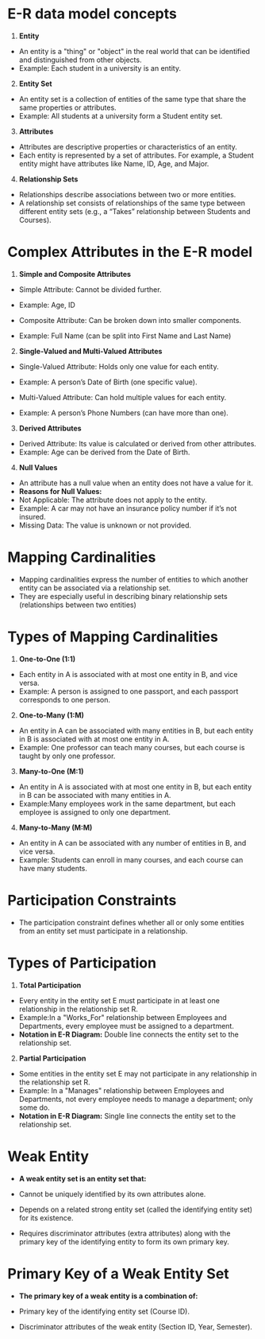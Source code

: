 # E-R data model concepts
1. **Entity**
- An entity is a "thing" or "object" in the real world that can be identified and distinguished from other objects.
- Example: Each student in a university is an entity.
2. **Entity Set**
- An entity set is a collection of entities of the same type that share the same properties or attributes.
- Example: All students at a university form a Student entity set.
3. **Attributes**
- Attributes are descriptive properties or characteristics of an entity.
- Each entity is represented by a set of attributes. For example, a Student entity might have attributes like Name, ID, Age, and Major.
4. **Relationship Sets**
- Relationships describe associations between two or more entities.
- A relationship set consists of relationships of the same type between different entity sets (e.g., a “Takes” relationship between Students and Courses).
# Complex Attributes in the E-R model
1. **Simple and Composite Attributes**
- Simple Attribute: Cannot be divided further.
- Example: Age, ID

- Composite Attribute: Can be broken down into smaller components.
- Example: Full Name (can be split into First Name and Last Name)

2. **Single-Valued and Multi-Valued Attributes**
- Single-Valued Attribute: Holds only one value for each entity.
- Example: A person’s Date of Birth (one specific value).

- Multi-Valued Attribute: Can hold multiple values for each entity.
- Example: A person’s Phone Numbers (can have more than one).

3. **Derived Attributes**
- Derived Attribute: Its value is calculated or derived from other attributes.
- Example: Age can be derived from the Date of Birth.

4. **Null Values**
- An attribute has a null value when an entity does not have a value for it.
- **Reasons for Null Values:**
- Not Applicable: The attribute does not apply to the entity.
- Example: A car may not have an insurance policy number if it’s not insured.
- Missing Data: The value is unknown or not provided.

# Mapping Cardinalities
- Mapping cardinalities express the number of entities to which another entity can be associated via a relationship set.
- They are especially useful in describing binary relationship sets (relationships between two entities)
# Types of Mapping Cardinalities
1. **One-to-One (1:1)**
- Each entity in A is associated with at most one entity in B, and vice versa.
- Example: A person is assigned to one passport, and each passport corresponds to one person.
  
2. **One-to-Many (1:M)**
- An entity in A can be associated with many entities in B, but each entity in B is associated with at most one entity in A.
- Example: One professor can teach many courses, but each course is taught by only one professor.
  
3. **Many-to-One (M:1)**
- An entity in A is associated with at most one entity in B, but each entity in B can be associated with many entities in A.
- Example:Many employees work in the same department, but each employee is assigned to only one department.
4. **Many-to-Many (M:M)**
- An entity in A can be associated with any number of entities in B, and vice versa.
- Example: Students can enroll in many courses, and each course can have many students.

# Participation Constraints 
- The participation constraint defines whether all or only some entities from an entity set must participate in a relationship.

# Types of Participation
1. **Total Participation**
- Every entity in the entity set E must participate in at least one relationship in the relationship set R.
- Example:In a "Works_For" relationship between Employees and Departments, every employee must be assigned to a department.
- **Notation in E-R Diagram:** Double line connects the entity set to the relationship set.

2. **Partial Participation**
- Some entities in the entity set E may not participate in any relationship in the relationship set R.
- Example: In a "Manages" relationship between Employees and Departments, not every employee needs to manage a department; only some do.
- **Notation in E-R Diagram:** Single line connects the entity set to the relationship set.

# Weak Entity 
- **A weak entity set is an entity set that:**

- Cannot be uniquely identified by its own attributes alone.
- Depends on a related strong entity set (called the identifying entity set) for its existence.
- Requires discriminator attributes (extra attributes) along with the primary key of the identifying entity to form its own primary key.

# Primary Key of a Weak Entity Set
- **The primary key of a weak entity is a combination of:**

- Primary key of the identifying entity set (Course ID).
- Discriminator attributes of the weak entity (Section ID, Year, Semester).
